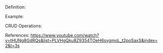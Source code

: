 Definition:

Example:

CRUD Operations:

References: https://www.youtube.com/watch?v=tHUNg8GdRQs&list=PLVHgQku8Z9354TOeH6sygmoL_t2poSaxS&index=2&t=3s
